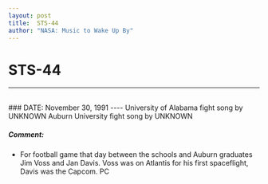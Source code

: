 ```yaml
---
layout: post
title:  STS-44
author: "NASA: Music to Wake Up By"
---
```


# STS-44
----
<br/>
### DATE: November 30, 1991
----
University of Alabama fight song by UNKNOWN
Auburn University fight song by UNKNOWN

##### Comment:
* For football game that day between the schools and Auburn graduates Jim Voss and Jan Davis. Voss was on Atlantis for his first spaceflight, Davis was the Capcom. PC

